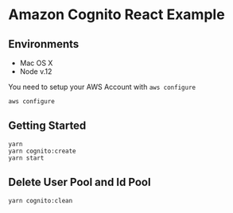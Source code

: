 # Amazon Cognito React Example

## Environments

* Mac OS X
* Node v.12

You need to setup your AWS Account with `aws configure`

```
aws configure
```

## Getting Started

```
yarn
yarn cognito:create
yarn start
```

## Delete User Pool and Id Pool

```
yarn cognito:clean
```